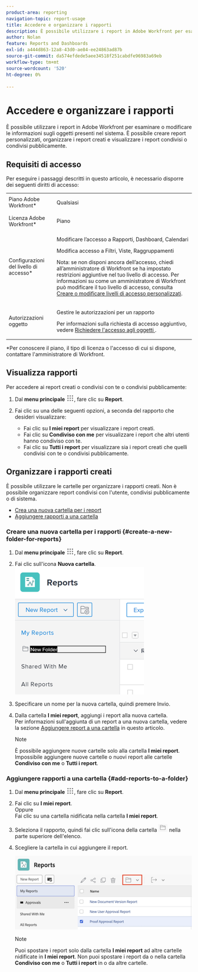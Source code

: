 ```yaml
---
product-area: reporting
navigation-topic: report-usage
title: Accedere e organizzare i rapporti
description: È possibile utilizzare i report in Adobe Workfront per esaminare o modificare le informazioni sugli oggetti presenti nel sistema. È possibile creare report personalizzati, organizzare i report creati e visualizzare i report condivisi o condivisi pubblicamente.
author: Nolan
feature: Reports and Dashboards
exl-id: a444d863-12a8-43d0-ae84-ee24863ad87b
source-git-commit: da574efdede5aee34518f251cabdfe96983a69eb
workflow-type: tm+mt
source-wordcount: '520'
ht-degree: 0%

---
```


# Accedere e organizzare i rapporti

È possibile utilizzare i report in Adobe Workfront per esaminare o modificare le informazioni sugli oggetti presenti nel sistema. È possibile creare report personalizzati, organizzare i report creati e visualizzare i report condivisi o condivisi pubblicamente.

## Requisiti di accesso

Per eseguire i passaggi descritti in questo articolo, è necessario disporre dei seguenti diritti di accesso:

<table style="table-layout:auto"> 
 <col> 
 <col> 
 <tbody> 
  <tr> 
   <td role="rowheader">Piano Adobe Workfront*</td> 
   <td> <p>Qualsiasi</p> </td> 
  </tr> 
  <tr> 
   <td role="rowheader">Licenza Adobe Workfront*</td> 
   <td> <p>Piano </p> </td> 
  </tr> 
  <tr> 
   <td role="rowheader">Configurazioni del livello di accesso*</td> 
   <td> <p>Modificare l’accesso a Rapporti, Dashboard, Calendari</p> <p>Modifica accesso a Filtri, Viste, Raggruppamenti</p> <p>Nota: se non disponi ancora dell’accesso, chiedi all’amministratore di Workfront se ha impostato restrizioni aggiuntive nel tuo livello di accesso. Per informazioni su come un amministratore di Workfront può modificare il tuo livello di accesso, consulta <a href="../../../administration-and-setup/add-users/configure-and-grant-access/create-modify-access-levels.md" class="MCXref xref">Creare o modificare livelli di accesso personalizzati</a>.</p> </td> 
  </tr> 
  <tr> 
   <td role="rowheader">Autorizzazioni oggetto</td> 
   <td> <p>Gestire le autorizzazioni per un rapporto</p> <p>Per informazioni sulla richiesta di accesso aggiuntivo, vedere <a href="../../../workfront-basics/grant-and-request-access-to-objects/request-access.md" class="MCXref xref">Richiedere l'accesso agli oggetti </a>.</p> </td> 
  </tr> 
 </tbody> 
</table>

&#42;Per conoscere il piano, il tipo di licenza o l&#39;accesso di cui si dispone, contattare l&#39;amministratore di Workfront.

## Visualizza rapporti

Per accedere ai report creati o condivisi con te o condivisi pubblicamente:

1. Dal **menu principale** ![icona menu principale](assets/main-menu-icon.png), fare clic su **Report**.

1. Fai clic su una delle seguenti opzioni, a seconda del rapporto che desideri visualizzare:

   * Fai clic su **I miei report** per visualizzare i report creati.
   * Fai clic su **Condiviso con me** per visualizzare i report che altri utenti hanno condiviso con te.
   * Fai clic su **Tutti i report** per visualizzare sia i report creati che quelli condivisi con te o condivisi pubblicamente.

## Organizzare i rapporti creati

È possibile utilizzare le cartelle per organizzare i rapporti creati. Non è possibile organizzare report condivisi con l&#39;utente, condivisi pubblicamente o di sistema.

* [Crea una nuova cartella per i report](#create-a-new-folder-for-reports)
* [Aggiungere rapporti a una cartella](#add-reports-to-a-folder)

### Creare una nuova cartella per i rapporti {#create-a-new-folder-for-reports}

1. Dal **menu principale** ![icona menu principale](assets/main-menu-icon.png), fare clic su **Report**.

1. Fai clic sull&#39;icona **Nuova cartella**.\
   ![Icona nuova cartella](assets/nwe-new-folder-350x346.png)

1. Specificare un nome per la nuova cartella, quindi premere Invio.
1. Dalla cartella **I miei report**, aggiungi i report alla nuova cartella.\
   Per informazioni sull&#39;aggiunta di un report a una nuova cartella, vedere la sezione [Aggiungere report a una cartella](#add-reports-to-a-folder) in questo articolo.

   >[!NOTE]
   >
   >È possibile aggiungere nuove cartelle solo alla cartella **I miei report**. Impossibile aggiungere nuove cartelle o nuovi report alle cartelle **Condiviso con me** o **Tutti i report**.

### Aggiungere rapporti a una cartella {#add-reports-to-a-folder}

1. Dal **menu principale** ![icona menu principale](assets/main-menu-icon.png), fare clic su **Report**.

1. Fai clic su **I miei report**.\
   Oppure\
   Fai clic su una cartella nidificata nella cartella **I miei report**.

1. Seleziona il rapporto, quindi fai clic sull&#39;icona della cartella ![Icona della cartella](assets/folder-icon.png) nella parte superiore dell&#39;elenco.

1. Scegliere la cartella in cui aggiungere il report.

   ![Scegliere una cartella in cui spostare il report](assets/choose-folder.png)

   >[!NOTE]
   >
   >Puoi spostare i report solo dalla cartella **I miei report** ad altre cartelle nidificate in **I miei report**. Non puoi spostare i report da o nella cartella **Condiviso con me** o **Tutti i report** in o da altre cartelle.



